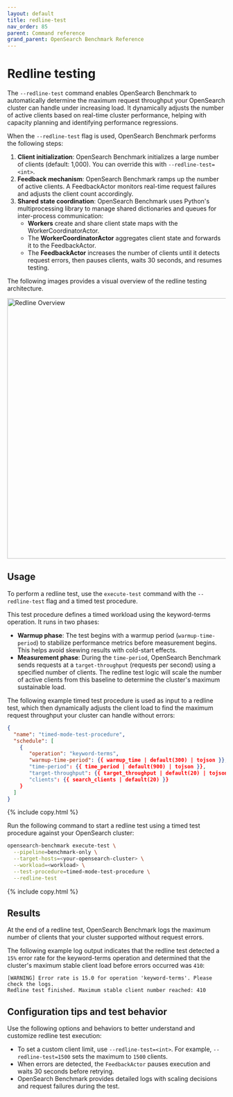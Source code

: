 ```yaml
---
layout: default
title: redline-test
nav_order: 85
parent: Command reference
grand_parent: OpenSearch Benchmark Reference
---
```


# Redline testing

The `--redline-test` command enables OpenSearch Benchmark to automatically determine the maximum request throughput your OpenSearch cluster can handle under increasing load. It dynamically adjusts the number of active clients based on real-time cluster performance, helping with capacity planning and identifying performance regressions.

When the `--redline-test` flag is used, OpenSearch Benchmark performs the following steps:

1. **Client initialization**: OpenSearch Benchmark initializes a large number of clients (default: 1,000). You can override this with `--redline-test=<int>`.
2. **Feedback mechanism**: OpenSearch Benchmark ramps up the number of active clients. A FeedbackActor monitors real-time request failures and adjusts the client count accordingly.
3. **Shared state coordination**: OpenSearch Benchmark uses Python's multiprocessing library to manage shared dictionaries and queues for inter-process communication:
   - **Workers** create and share client state maps with the WorkerCoordinatorActor.
   - The **WorkerCoordinatorActor** aggregates client state and forwards it to the FeedbackActor.
   - The **FeedbackActor** increases the number of clients until it detects request errors, then pauses clients, waits 30 seconds, and resumes testing.
  
The following images provides a visual overview of the redline testing architecture.

<img src="{{site.url}}{{site.baseurl}}/images/benchmark/osb-actor-system.png" alt="Redline Overview" width="600">


## Usage

To perform a redline test, use the `execute-test` command with the `--redline-test` flag and a timed test procedure.

This test procedure defines a timed workload using the keyword-terms operation. It runs in two phases:

- **Warmup phase**: The test begins with a warmup period (`warmup-time-period`) to stabilize performance metrics before measurement begins. This helps avoid skewing results with cold-start effects.
- **Measurement phase**: During the `time-period`, OpenSearch Benchmark sends requests at a `target-throughput` (requests per second) using a specified number of clients. The redline test logic will scale the number of active clients from this baseline to determine the cluster's maximum sustainable load.

The following example timed test procedure is used as input to a redline test, which then dynamically adjusts the client load to find the maximum request throughput your cluster can handle without errors:

```json
{
  "name": "timed-mode-test-procedure",
  "schedule": [
    {
       "operation": "keyword-terms",
       "warmup-time-period": {{ warmup_time | default(300) | tojson }},
       "time-period": {{ time_period | default(900) | tojson }},
       "target-throughput": {{ target_throughput | default(20) | tojson }},
       "clients": {{ search_clients | default(20) }}
    }
  ]
}
```
{% include copy.html %}

Run the following command to start a redline test using a timed test procedure against your OpenSearch cluster:

```bash
opensearch-benchmark execute-test \
  --pipeline=benchmark-only \
  --target-hosts=<your-opensearch-cluster> \
  --workload=<workload> \
  --test-procedure=timed-mode-test-procedure \
  --redline-test
```
{% include copy.html %}

## Results

At the end of a redline test, OpenSearch Benchmark logs the maximum number of clients that your cluster supported without request errors.

The following example log output indicates that the redline test detected a `15%` error rate for the keyword-terms operation and determined that the cluster's maximum stable client load before errors occurred was `410`:

```
[WARNING] Error rate is 15.0 for operation 'keyword-terms'. Please check the logs.
Redline test finished. Maximum stable client number reached: 410
```

## Configuration tips and test behavior

Use the following options and behaviors to better understand and customize redline test execution:

- To set a custom client limit, use `--redline-test=<int>`. For example, `--redline-test=1500` sets the maximum to `1500` clients.
- When errors are detected, the `FeedbackActor` pauses execution and waits 30 seconds before retrying.
- OpenSearch Benchmark provides detailed logs with scaling decisions and request failures during the test.
